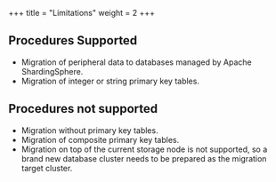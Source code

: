 +++
title = "Limitations"
weight = 2
+++

## Procedures Supported

* Migration of peripheral data to databases managed by Apache ShardingSphere.
* Migration of integer or string primary key tables.

## Procedures not supported

* Migration without primary key tables.
* Migration of composite primary key tables.
* Migration on top of the current storage node is not supported, so a brand new database cluster needs to be prepared as the migration target cluster.
